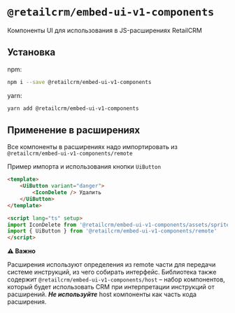 # `@retailcrm/embed-ui-v1-components`

Компоненты UI для использования в JS-расширениях RetailCRM

## Установка

npm:

```bash
npm i --save @retailcrm/embed-ui-v1-components
```

yarn:
```bash
yarn add @retailcrm/embed-ui-v1-components
```

## Применение в расширениях

Все компоненты в расширениях надо импортировать из `@retailcrm/embed-ui-v1-components/remote`

Пример импорта и использования кнопки `UiButton`

```html
<template>
    <UiButton variant="danger">
        <IconDelete /> Удалить
    </UiButton>
</template>

<script lang="ts" setup>
import IconDelete from '@retailcrm/embed-ui-v1-components/assets/sprites/ui/delete-outlined.svg'
import { UiButton } from '@retailcrm/embed-ui-v1-components/remote'
</script>
```

**⚠ Важно**

Расширения используют определения из remote части для передачи системе инструкций, из чего собирать
интерфейс. Библиотека также содержит `@retailcrm/embed-ui-v1-components/host` &ndash; набор компонентов,
который будет использовать CRM при интерпретации инструкций от расширений. **_Не используйте_** host компоненты
как часть кода расширения.